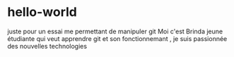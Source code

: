 # hello-world
juste pour un essai me permettant de manipuler git
Moi c'est Brinda jeune étudiante qui veut apprendre git et son fonctionnemant , je suis passionnée des nouvelles technologies

